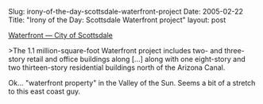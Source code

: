 Slug: irony-of-the-day-scottsdale-waterfront-project
Date: 2005-02-22
Title: "Irony of the Day: Scottsdale Waterfront project"
layout: post

<a href="http://www.ci.scottsdale.az.us/projects/waterfront/">Waterfront &mdash; City of Scottsdale</a>

&gt;The 1.1 million-square-foot Waterfront project includes two- and three-story retail and office buildings along [...] along with one eight-story and two thirteen-story residential buildings north of the Arizona Canal.

Ok... &quot;waterfront property&quot; in the Valley of the Sun. Seems a bit of a stretch to this east coast guy.
